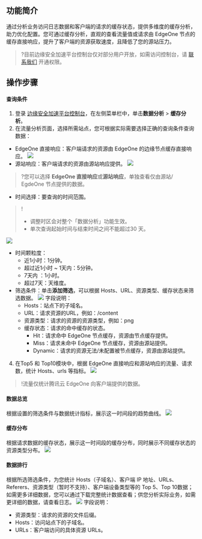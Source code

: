 ## 功能简介
通过分析业务访问日志数据和客户端的请求的缓存状态，提供多维度的缓存分析，助力优化配置。您可通过缓存分析，直观的查看流量值或请求由 EdgeOne 节点的缓存直接响应，提升了客户端的资源获取速度，且降低了您的源站压力。
>?目前边缘安全加速平台控制台仅对部分用户开放，如需访问控制台，请 [联系我们](https://cloud.tencent.com/online-service) 开通权限。
>

## 操作步骤
#### 查询条件
1. 登录 [边缘安全加速平台控制台](https://console.cloud.tencent.com/edgeone)，在左侧菜单栏中，单击**数据分析** > **缓存分析**。
2. 在流量分析页面，选择所需站点，您可根据实际需要选择正确的查询条件查询数据：
 - EdgeOne 直接响应：客户端请求的资源由 EdgeOne 的边缘节点缓存直接响应。
 ![](https://qcloudimg.tencent-cloud.cn/raw/ca8c55a00e45610f5af561995a4680c0.png)
 - 源站响应：客户端请求的资源由源站响应提供。
 ![](https://qcloudimg.tencent-cloud.cn/raw/9a7759c4e8ef2672be7ef82a6397a966.png)
>?您可以选择 **EdgeOne 直接响应**或**源站响应**，单独查看仅由源站/ EgdeOne 节点提供的数据。
 - 时间选择：要查询的时间范围。
>!
>- 调整时区会对整个「数据分析」功能生效。
>- 单次查询起始时间与结束时间之间不能超过30 天。
>
![](https://qcloudimg.tencent-cloud.cn/raw/135ca833453b484def617ce61f7d56f7.png)
   - 时间颗粒度：
     - 近1小时：1分钟。
     - 超过近1小时 ~ 1天内：5分钟。
     - 7天内 ：1小时。
     - 超过7天：天维度。
 - 筛选条件：单击**添加筛选**，可以根据 Hosts、URL、资源类型、缓存状态来筛选数据。
 ![](https://qcloudimg.tencent-cloud.cn/raw/51150ab1f43bbf401f042dc72d020615.png)
 字段说明：
      - Hosts：站点下的子域名。
      - URL：请求资源的URL，例如：/content
      - 资源类型：请求的资源的资源类型，例如：png
      - 缓存状态：请求的命中缓存的状态。
        - Hit：请求命中 EdgeOne 节点缓存，资源由节点缓存提供。
        - Miss：请求未命中 EdgeOne 节点缓存，资源由源站提供。
        - Dynamic：请求的资源无法/未配置被节点缓存，资源由源站提供。
4. 在Top5 和 Top10模块中，根据 EdgeOne 直接响应和源站响应的流量、请求数，统计 Hosts、urls 等指标。
![](https://qcloudimg.tencent-cloud.cn/raw/b175c56f5142b4d5be099bd0c12e8bda.png)
 >!流量仅统计腾讯云 EdgeOne 向客户端提供的数据。



#### 数据总览
根据设置的筛选条件与数据统计指标，展示这一时间段的趋势曲线。
![](https://qcloudimg.tencent-cloud.cn/raw/08d33160d63c980dc65161a6e24cea44.png)

#### 缓存分布
根据请求数据的缓存状态，展示这一时间段的缓存分布，同时展示不同缓存状态的资源类型分布。
![](https://qcloudimg.tencent-cloud.cn/raw/ead922a3b10c800a9b71317e50dee9d4.png)
#### 数据排行

根据所选筛选条件，为您统计 Hosts（子域名）、客户端 IP 地址、URLs、Referers、资源类型（暂时不支持）、客户端设备类型等的 Top 5、Top 10数据；如需更多详细数据，您可以通过下载完整统计数据查看；供您分析实际业务，如需更详细的数据，请查看日志。
![](https://qcloudimg.tencent-cloud.cn/raw/b175c56f5142b4d5be099bd0c12e8bda.png)
字段说明：
  - 资源类型：请求的资源的文件后缀。
  - Hosts：访问站点下的子域名。
  - URLs：客户端访问的具体资源 URLs。
  

